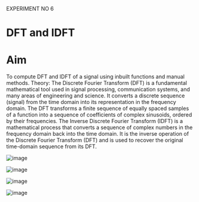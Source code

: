 EXPERIMENT NO 6 
# DFT and IDFT
# Aim
To compute DFT and IDFT of a signal using inbuilt functions and manual methods.
Theory:
The Discrete Fourier Transform (DFT) is a fundamental mathematical tool used in signal processing, 
communication systems, and many areas of engineering and science. It converts a discrete sequence (signal)
from the time domain into its representation in the frequency domain. The DFT transforms a finite sequence of 
equally spaced samples of a function into a sequence of coefficients of complex sinusoids, ordered by their frequencies.
The Inverse Discrete Fourier Transform (IDFT) is a mathematical process that converts a sequence of complex numbers
in the frequency domain back into the time domain. It is the inverse operation of the Discrete Fourier 
Transform (DFT) and is used to recover the original time-domain sequence from its DFT.

![image](https://github.com/user-attachments/assets/401beb12-a174-40d2-a678-8ca2847f6d04)

![image](https://github.com/user-attachments/assets/199dba4f-e5d4-439d-8d5e-36a7aaaa83a2)

![image](https://github.com/user-attachments/assets/689935b8-4a72-48d8-addc-495e44c0b320)

![image](https://github.com/user-attachments/assets/ad9bb603-df02-47a5-8ba0-461bfdf77d92)


